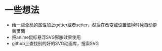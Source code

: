 # 一些想法
- 给一些全局的属性加上getter或者setter，然后在改变或设置值得时候自动更新页面
- 把anime鼠标悬浮SVG膨胀效果使用
- github上查找别的好的SVG动画库，搜索SVG
